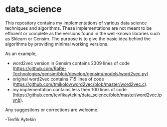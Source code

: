 # data_science

This repository contains my implementations of various data science techniques and algorithms. These implementations are not meant to be efficient or complete as the versions found in the well-known libraries such as Sklearn or Gensim. The purpose is to give the basic idea behind the algorithms by providing minimal working versions. 

As an example, 
- word2vec version in Gensim contains 2309 lines of code (https://github.com/RaRe-Technologies/gensim/blob/develop/gensim/models/word2vec.py).
- original word2vec contains 715 lines of code (https://github.com/tmikolov/word2vec/blob/master/word2vec.c).
- my implementation contains less then 100 lines of code (https://github.com/tevfikaytekin/data_science/blob/master/word2vec.ipynb).

Any suggestions or corrections are welcome. 

-Tevfik Aytekin
